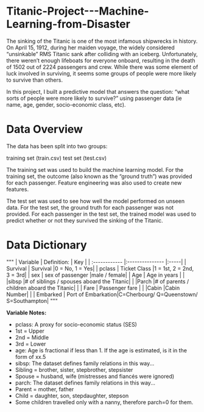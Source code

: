 # Titanic-Project---Machine-Learning-from-Disaster

The sinking of the Titanic is one of the most infamous shipwrecks in history.
On April 15, 1912, during her maiden voyage, the widely considered “unsinkable” RMS Titanic sank after colliding with an iceberg. Unfortunately, there weren’t enough lifeboats for everyone onboard, resulting in the death of 1502 out of 2224 passengers and crew.
While there was some element of luck involved in surviving, it seems some groups of people were more likely to survive than others.

In this project, I built a predictive model that answers the question: “what sorts of people were more likely to survive?” using passenger data (ie name, age, gender, socio-economic class, etc).

# Data Overview
The data has been split into two groups:

training set (train.csv)
test set (test.csv)

The training set was used to build the machine learning model. For the training set, the outcome (also known as the “ground truth”) was provided for each passenger. Feature engineering was also used to create new features.

The test set was used to see how well the model performed on unseen data. For the test set, the ground truth for each passenger was not provided. For each passenger in the test set, the trained model was used to predict whether or not they survived the sinking of the Titanic.

# Data Dictionary
"""
| Variable      | Definition:       | Key   |
| :------------ |:--------------- |:-----|
| Survival      | Survival     |0 = No, 1 = Yes|
| pclass        | Ticket Class     |1 = 1st, 2 = 2nd, 3 = 3rd|
| sex           | sex of passenger |male / female|
| Age           | Age in years |  |
|sibsp          |# of siblings / spouses aboard the Titanic|  |
|Parch          |# of parents / children aboard the Titanic|  |
| Fare          | Passenger fare   |  |
|Cabin          |Cabin Number|  |
| Embarked      | Port of Embarkation|C=Cherbourg/ Q=Queenstown/ S=Southampton|
"""

**Variable Notes:**
- pclass: A proxy for socio-economic status (SES)
- 1st = Upper
- 2nd = Middle
- 3rd = Lower
- age: Age is fractional if less than 1. If the age is estimated, is it in the form of xx.5
- sibsp: The dataset defines family relations in this way...
- Sibling = brother, sister, stepbrother, stepsister
- Spouse = husband, wife (mistresses and fiancés were ignored)
- parch: The dataset defines family relations in this way...
- Parent = mother, father
- Child = daughter, son, stepdaughter, stepson
- Some children travelled only with a nanny, therefore parch=0 for them.
